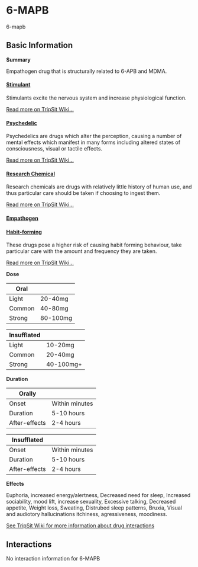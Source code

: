 # 6-MAPB

6-mapb

## Basic Information

**Summary**

Empathogen drug that is structurally related to 6-APB and MDMA.

#### [Stimulant](/category/stimulant)

Stimulants excite the nervous system and increase physiological function.

[Read more on TripSit Wiki...](#{category.wiki})

#### [Psychedelic](/category/psychedelic)

Psychedelics are drugs which alter the perception, causing a number of mental effects which manifest in many forms including altered states of consciousness, visual or tactile effects.

[Read more on TripSit Wiki...](#{category.wiki})

#### [Research Chemical](/category/research-chemical)

Research chemicals are drugs with relatively little history of human use, and thus particular care should be taken if choosing to ingest them.

[Read more on TripSit Wiki...](#{category.wiki})

#### [Empathogen](/category/empathogen)

#### [Habit-forming](/category/habit-forming)

These drugs pose a higher risk of causing habit forming behaviour, take particular care with the amount and frequency they are taken.

[Read more on TripSit Wiki...](#{category.wiki})

**Dose**

| Oral   |          |
| ------ | -------- |
| Light  | 20-40mg  |
| Common | 40-80mg  |
| Strong | 80-100mg |

| Insufflated |           |
| ----------- | --------- |
| Light       | 10-20mg   |
| Common      | 20-40mg   |
| Strong      | 40-100mg+ |

**Duration**

| Orally        |                |
| ------------- | -------------- |
| Onset         | Within minutes |
| Duration      | 5-10 hours     |
| After-effects | 2-4 hours      |

| Insufflated   |                |
| ------------- | -------------- |
| Onset         | Within minutes |
| Duration      | 5-10 hours     |
| After-effects | 2-4 hours      |

**Effects**

Euphoria, increased energy/alertness, Decreased need for sleep, Increased sociability, mood lift, increase sexuality, Excessive talking, Decreased appetite, Weight loss, Sweating, Distrubed sleep patterns, Bruxia, Visual and audiotory hallucinations itchiness, agressiveness, moodiness.

[See TripSit Wiki for more information about drug interactions](http://combo.tripsit.me/)

## Interactions

No interaction information for 6-MAPB